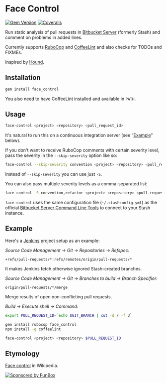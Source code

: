 # Face Control

[![Gem Version](https://img.shields.io/gem/v/face_control.svg)](https://rubygems.org/gems/face_control)
[![Coveralls](https://img.shields.io/coveralls/funbox/face_control.svg)](https://coveralls.io/github/funbox/face_control)

Run static analysis of pull requests in [Bitbucket Server][] (formerly Stash)
and comment on problems in added lines.

Currently supports [RuboCop][] and [CoffeeLint][] and also checks for
TODOs and FIXMEs.

Inspired by [Hound][].

## Installation

```bash
gem install face_control
```

You also need to have CoffeeLint installed and available in `PATH`.

## Usage

```bash
face-control <project> <repository> <pull_request_id>
```

It's natural to run this on a continuous integration server (see “[Example](#example)” below).

If you don't want to receive RuboCop comments with certain severity level,
pass the severity in the `--skip-severity` option like so:

```bash
face-control --skip-severity convention <project> <repository> <pull_request_id>
```

Instead of `--skip-severity` you can use just `-S`.

You can also pass multiple severity levels as a comma-separated list:

```bash
face-control -S convention,refactor <project> <repository> <pull_request_id>
```

`face-control` uses the same configuration file (`~/.stashconfig.yml`)
as the official [Bitbucket Server Command Line Tools][]
to connect to your Stash instance.

## Example

Here's a [Jenkins][] project setup as an example:

_Source Code Management → Git → Repositories → Refspec:_

```
+refs/pull-requests/*:refs/remotes/origin/pull-requests/*
```

It makes Jenkins fetch otherwise ignored Stash-created branches.

_Source Code Management → Git → Branches to build → Branch Specifier:_

```
origin/pull-requests/*/merge
```

Merge results of open non-conflicting pull requests.

_Build → Execute shell → Command:_

```bash
export PULL_REQUEST_ID=`echo $GIT_BRANCH | cut -d / -f 3`

gem install rubocop face_control
npm install -g coffeelint

face-control <project> <repository> $PULL_REQUEST_ID
```

## Etymology

[Face control][] in Wikipedia.

[![Sponsored by FunBox](https://funbox.ru/badges/sponsored_by_funbox_centered.svg)](https://funbox.ru)

[Hound]: https://houndci.com
[Bitbucket Server]: https://www.atlassian.com/software/bitbucket/server
[Bitbucket Server Command Line Tools]: https://bitbucket.org/atlassian/bitbucket-server-cli
[RuboCop]: http://batsov.com/rubocop/
[CoffeeLint]: http://www.coffeelint.org
[Jenkins]: http://jenkins-ci.org
[Face control]: http://en.wikipedia.org/wiki/Face_control
